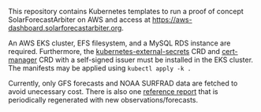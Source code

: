 This repository contains Kubernetes templates to run a proof of concept
SolarForecastArbiter on AWS and access at
https://aws-dashboard.solarforecastarbiter.org.


An AWS EKS cluster, EFS filesystem, and a MySQL RDS instance are required.
Furthermore, the
[kubernetes-external-secrets](https://github.com/godaddy/kubernetes-external-secrets)
CRD and [cert-manager](https://cert-manager.io/) CRD with a self-signed issuer
must be installed in the EKS cluster. The manifests may be applied using
``kubectl apply -k .``


Currently, only GFS forecasts and NOAA SURFRAD data are fetched to avoid
unecessary cost. There is also one
[reference report](https://aws-dashboard.solarforecastarbiter.org/reports/6f5a7cf6-0433-11eb-bf0b-4ea881a1165b)
that is periodically regenerated with new observations/forecasts.

